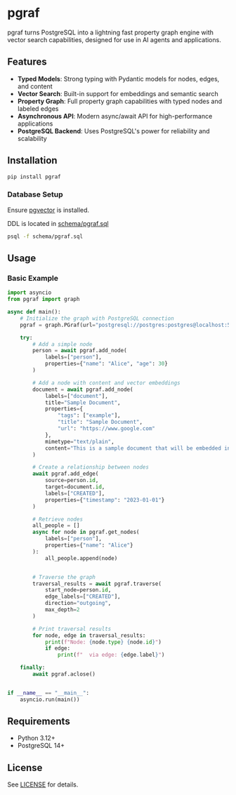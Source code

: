 # pgraf

pgraf turns PostgreSQL into a lightning fast property graph engine with vector search capabilities, designed for use in AI agents and applications.

## Features

- **Typed Models**: Strong typing with Pydantic models for nodes, edges, and content
- **Vector Search**: Built-in support for embeddings and semantic search
- **Property Graph**: Full property graph capabilities with typed nodes and labeled edges
- **Asynchronous API**: Modern async/await API for high-performance applications
- **PostgreSQL Backend**: Uses PostgreSQL's power for reliability and scalability

## Installation

```bash
pip install pgraf
```

### Database Setup

Ensure [pgvector](https://github.com/pgvector/pgvector) is installed.

DDL is located in [schema/pgraf.sql](schema/pgraf.sql)

```sh
psql -f schema/pgraf.sql
```

## Usage

### Basic Example

```python
import asyncio
from pgraf import graph

async def main():
    # Initialize the graph with PostgreSQL connection
    pgraf = graph.PGraf(url="postgresql://postgres:postgres@localhost:5432/pgraf")

    try:
        # Add a simple node
        person = await pgraf.add_node(
            labels=["person"],
            properties={"name": "Alice", "age": 30}
        )

        # Add a node with content and vector embeddings
        document = await pgraf.add_node(
            labels=["document"],
            title="Sample Document",
            properties={
                "tags": ["example"],
                "title": "Sample Document",
                "url": "https://www.google.com"
            },
            mimetype="text/plain",
            content="This is a sample document that will be embedded in vector space."
        )

        # Create a relationship between nodes
        await pgraf.add_edge(
            source=person.id,
            target=document.id,
            labels=["CREATED"],
            properties={"timestamp": "2023-01-01"}
        )

        # Retrieve nodes
        all_people = []
        async for node in pgraf.get_nodes(
            labels=["person"],
            properties={"name": "Alice"}
        ):
            all_people.append(node)


        # Traverse the graph
        traversal_results = await pgraf.traverse(
            start_node=person.id,
            edge_labels=["CREATED"],
            direction="outgoing",
            max_depth=2
        )

        # Print traversal results
        for node, edge in traversal_results:
            print(f"Node: {node.type} {node.id}")
            if edge:
                print(f"  via edge: {edge.label}")

    finally:
        await pgraf.aclose()


if __name__ == "__main__":
    asyncio.run(main())
```

## Requirements

- Python 3.12+
- PostgreSQL 14+

## License

See [LICENSE](LICENSE) for details.

